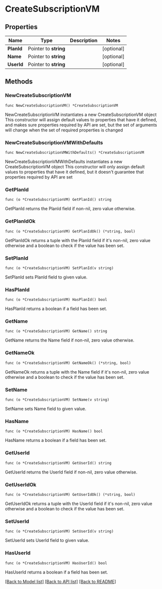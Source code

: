 # CreateSubscriptionVM

## Properties

Name | Type | Description | Notes
------------ | ------------- | ------------- | -------------
**PlanId** | Pointer to **string** |  | [optional] 
**Name** | Pointer to **string** |  | [optional] 
**UserId** | Pointer to **string** |  | [optional] 

## Methods

### NewCreateSubscriptionVM

`func NewCreateSubscriptionVM() *CreateSubscriptionVM`

NewCreateSubscriptionVM instantiates a new CreateSubscriptionVM object
This constructor will assign default values to properties that have it defined,
and makes sure properties required by API are set, but the set of arguments
will change when the set of required properties is changed

### NewCreateSubscriptionVMWithDefaults

`func NewCreateSubscriptionVMWithDefaults() *CreateSubscriptionVM`

NewCreateSubscriptionVMWithDefaults instantiates a new CreateSubscriptionVM object
This constructor will only assign default values to properties that have it defined,
but it doesn't guarantee that properties required by API are set

### GetPlanId

`func (o *CreateSubscriptionVM) GetPlanId() string`

GetPlanId returns the PlanId field if non-nil, zero value otherwise.

### GetPlanIdOk

`func (o *CreateSubscriptionVM) GetPlanIdOk() (*string, bool)`

GetPlanIdOk returns a tuple with the PlanId field if it's non-nil, zero value otherwise
and a boolean to check if the value has been set.

### SetPlanId

`func (o *CreateSubscriptionVM) SetPlanId(v string)`

SetPlanId sets PlanId field to given value.

### HasPlanId

`func (o *CreateSubscriptionVM) HasPlanId() bool`

HasPlanId returns a boolean if a field has been set.

### GetName

`func (o *CreateSubscriptionVM) GetName() string`

GetName returns the Name field if non-nil, zero value otherwise.

### GetNameOk

`func (o *CreateSubscriptionVM) GetNameOk() (*string, bool)`

GetNameOk returns a tuple with the Name field if it's non-nil, zero value otherwise
and a boolean to check if the value has been set.

### SetName

`func (o *CreateSubscriptionVM) SetName(v string)`

SetName sets Name field to given value.

### HasName

`func (o *CreateSubscriptionVM) HasName() bool`

HasName returns a boolean if a field has been set.

### GetUserId

`func (o *CreateSubscriptionVM) GetUserId() string`

GetUserId returns the UserId field if non-nil, zero value otherwise.

### GetUserIdOk

`func (o *CreateSubscriptionVM) GetUserIdOk() (*string, bool)`

GetUserIdOk returns a tuple with the UserId field if it's non-nil, zero value otherwise
and a boolean to check if the value has been set.

### SetUserId

`func (o *CreateSubscriptionVM) SetUserId(v string)`

SetUserId sets UserId field to given value.

### HasUserId

`func (o *CreateSubscriptionVM) HasUserId() bool`

HasUserId returns a boolean if a field has been set.


[[Back to Model list]](../README.md#documentation-for-models) [[Back to API list]](../README.md#documentation-for-api-endpoints) [[Back to README]](../README.md)


